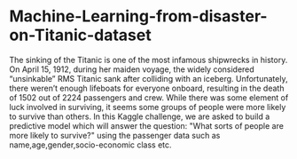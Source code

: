 # Machine-Learning-from-disaster-on-Titanic-dataset
 The sinking of the Titanic is one of the most infamous shipwrecks in history.  On April 15, 1912, during her maiden voyage, the widely considered “unsinkable” RMS Titanic sank after colliding with an iceberg. Unfortunately, there weren’t enough lifeboats for everyone onboard, resulting in the death of 1502 out of 2224 passengers and crew.  While there was some element of luck involved in surviving, it seems some groups of people were more likely to survive than others.  In this Kaggle challenge, we are asked to build a predictive model which will answer the question: "What sorts of people are more likely to survive?" using the passenger data such as name,age,gender,socio-economic class etc.
